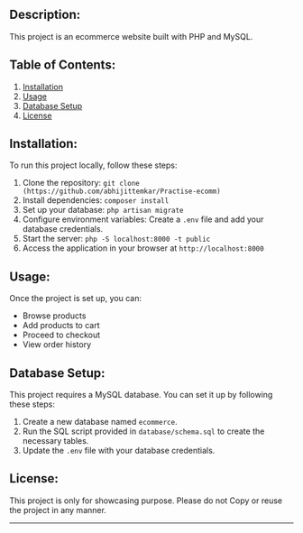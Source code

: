 

## Description:
This project is an ecommerce website built with PHP and MySQL.

## Table of Contents:
1. [Installation](#installation)
2. [Usage](#usage)
3. [Database Setup](#database-setup)
4. [License](#license)

## Installation:
To run this project locally, follow these steps:
1. Clone the repository: `git clone (https://github.com/abhijittemkar/Practise-ecomm)`
2. Install dependencies: `composer install`
3. Set up your database: `php artisan migrate`
4. Configure environment variables: Create a `.env` file and add your database credentials.
5. Start the server: `php -S localhost:8000 -t public`
6. Access the application in your browser at `http://localhost:8000`

## Usage:
Once the project is set up, you can:
- Browse products
- Add products to cart
- Proceed to checkout
- View order history

## Database Setup:
This project requires a MySQL database. You can set it up by following these steps:
1. Create a new database named `ecommerce`.
2. Run the SQL script provided in `database/schema.sql` to create the necessary tables.
3. Update the `.env` file with your database credentials.


## License:
This project is only for showcasing purpose. Please do not Copy or reuse the project in any manner.
****
